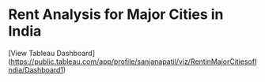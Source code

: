 # Rent Analysis for Major Cities in India

[View Tableau Dashboard] (https://public.tableau.com/app/profile/sanjanapatil/viz/RentinMajorCitiesofIndia/Dashboard1)
